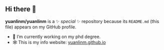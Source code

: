 ## Hi there 👋

**yuanlinm/yuanlinm** is a ✨ _special_ ✨ repository because its `README.md` (this file) appears on my GitHub profile.

- 🔭 I’m currently working on my phd degree.
- 🕸️ This is my info website: [yuanlinm.github.io](yuanlinm.github.io)

